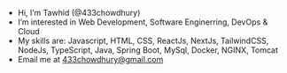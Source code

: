 - Hi, I’m Tawhid (@433chowdhury)
- I’m interested in Web Development, Software Enginerring, DevOps & Cloud
- My skills are: Javascript, HTML, CSS, ReactJs, NextJs, TailwindCSS, NodeJs, TypeScript, Java, Spring Boot, MySql, Docker, NGINX, Tomcat
- Email me at 433chowdhury@gmail.com

<!---
433chowdhury/433chowdhury is a ✨ special ✨ repository because its `README.md` (this file) appears on your GitHub profile.
You can click the Preview link to take a look at your changes.
--->
